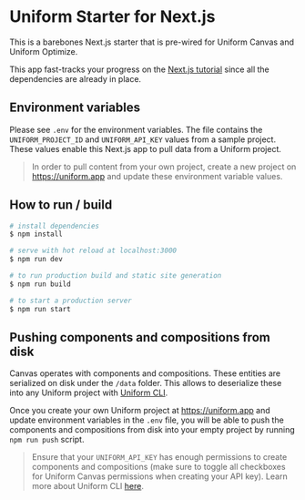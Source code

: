 # Uniform Starter for Next.js

This is a barebones Next.js starter that is pre-wired for Uniform Canvas and Uniform Optimize.

This app fast-tracks your progress on the [Next.js tutorial](https://docs.uniform.app/canvas/tutorials/nextjs-tutorial) since all the dependencies are already in place.

## Environment variables

Please see `.env` for the environment variables. The file contains the `UNIFORM_PROJECT_ID` and `UNIFORM_API_KEY` values from a sample project. These values enable this Next.js app to pull data from a Uniform project.

> In order to pull content from your own project, create a new project on https://uniform.app and update these environment variable values.

## How to run / build

```bash
# install dependencies
$ npm install

# serve with hot reload at localhost:3000
$ npm run dev

# to run production build and static site generation
$ npm run build

# to start a production server
$ npm run start

```

## Pushing components and compositions from disk

Canvas operates with components and compositions. These entities are serialized on disk under the `/data` folder. This allows to deserialize these into any Uniform project with [Uniform CLI](https://docs.uniform.app/canvas/tutorials/cli).

Once you create your own Uniform project at https://uniform.app and update environment variables in the `.env` file, you will be able to push the components and compositions from disk into your empty project by running `npm run push` script.

> Ensure that your `UNIFORM_API_KEY` has enough permissions to create components and compositions (make sure to toggle all checkboxes for Uniform Canvas permissions when creating your API key). Learn more about Uniform CLI [here](https://docs.uniform.app/canvas/tutorials/cli).
